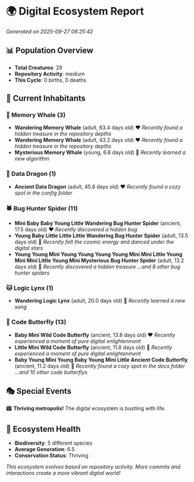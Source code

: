 # 🌍 Digital Ecosystem Report
*Generated on 2025-09-27 08:25:42*

## 📊 Population Overview
- **Total Creatures**: 29
- **Repository Activity**: medium
- **This Cycle**: 0 births, 0 deaths

## 👥 Current Inhabitants

### 🐋 Memory Whale (3)
- **Wandering Memory Whale** (adult, 63.4 days old) ❤️
  *Recently found a hidden treasure in the repository depths*
- **Wandering Memory Whale** (adult, 43.2 days old) ❤️
  *Recently found a hidden treasure in the repository depths*
- **Mysterious Memory Whale** (young, 6.8 days old) 💚
  *Recently learned a new algorithm*

### 🐉 Data Dragon (1)
- **Ancient Data Dragon** (adult, 45.8 days old) ❤️
  *Recently found a cozy spot in the config folder*

### 🕷️ Bug Hunter Spider (11)
- **Mini Baby Baby Young Little Wandering Bug Hunter Spider** (ancient, 17.5 days old) ❤️
  *Recently discovered a hidden bug*
- **Young Baby Little Little Little Wandering Bug Hunter Spider** (adult, 13.5 days old) 💛
  *Recently felt the cosmic energy and danced under the digital stars*
- **Young Young Mini Young Young Young Young Mini Mini Little Young Mini Mini Little Young Mini Mysterious Bug Hunter Spider** (adult, 13.2 days old) 💚
  *Recently discovered a hidden treasure*
  *...and 8 other bug hunter spiders*

### 🐱 Logic Lynx (1)
- **Wandering Logic Lynx** (adult, 20.0 days old) 💚
  *Recently learned a new song*

### 🦋 Code Butterfly (13)
- **Baby Mini Wild Code Butterfly** (ancient, 13.8 days old) ❤️
  *Recently experienced a moment of pure digital enlightenment*
- **Little Mini Wild Code Butterfly** (ancient, 11.8 days old) 💛
  *Recently experienced a moment of pure digital enlightenment*
- **Baby Young Mini Young Baby Young Mini Little Ancient Code Butterfly** (ancient, 11.2 days old) 💛
  *Recently found a cozy spot in the docs folder*
  *...and 10 other code butterflys*

## 🎭 Special Events

🏙️ **Thriving metropolis!** The digital ecosystem is bustling with life.

## 🔬 Ecosystem Health
- **Biodiversity**: 5 different species
- **Average Generation**: 6.5
- **Conservation Status**: Thriving

*This ecosystem evolves based on repository activity. More commits and interactions create a more vibrant digital world!*